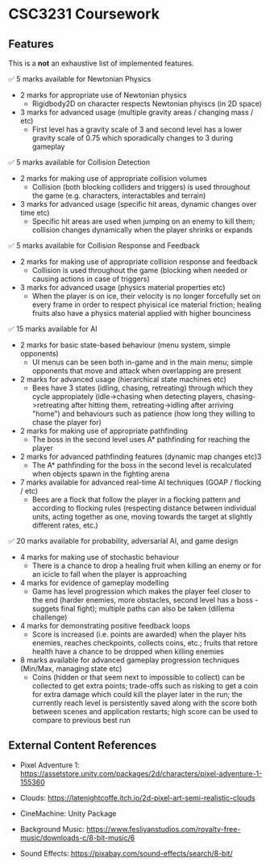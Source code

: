 # CSC3231 Coursework


## Features

This is a **not** an exhaustive list of implemented features.

✅ 5 marks available for Newtonian Physics
  - 2 marks for appropriate use of Newtonian physics
     - Rigidbody2D on character respects Newtonian phyiscs (in 2D space)
  - 3 marks for advanced usage (multiple gravity areas / changing mass / etc)
     - First level has a gravity scale of 3 and second level has a lower gravity scale of 0.75 which sporadically changes to 3 during gameplay

✅ 5 marks available for Collision Detection
  - 2 marks for making use of appropriate collision volumes
     - Collision (both blocking colliders and triggers) is used throughout the game (e.g. characters, interactables and terrain)
  - 3 marks for advanced usage (specific hit areas, dynamic changes over time etc)
     - Specific hit areas are used when jumping on an enemy to kill them; collision changes dynamically when the player shrinks or expands

✅ 5 marks available for Collision Response and Feedback
  - 2 marks for making use of appropriate collision response and feedback
     - Collision is used throughout the game (blocking when needed or causing actions in case of triggers)
  - 3 marks for advanced usage (physics material properties etc)
     - When the player is on ice, their velocity is no longer forcefully set on every frame in order to respect phyisical ice material friction; healing fruits also have a physics material applied with higher bounciness

✅ 15 marks available for AI
  - 2 marks for basic state-based behaviour (menu system, simple opponents)
     - UI menus can be seen both in-game and in the main menu; simple opponents that move and attack when overlapping are present
  - 2 marks for advanced usage (hierarchical state machines etc)
     - Bees have 3 states (idling, chasing, retreating) through which they cycle appropiately (idle->chasing when detecting players, chasing->retreating after hitting them, retreating->idling after arriving "home") and behaviours such as patience (how long they willing to chase the player for)
  - 2 marks for making use of appropriate pathfinding
     - The boss in the second level uses A* pathfinding for reaching the player
  - 2 marks for advanced pathfinding features (dynamic map changes etc)3
     - The A* pathfinding for the boss in the second level is recalculated when objects spawn in the fighting arena
  - 7 marks available for advanced real-time AI techniques (GOAP / flocking / etc)
     - Bees are a flock that follow the player in a flocking pattern and according to flocking rules (respecting distance between individual units, acting together as one, moving towards the target at slightly different rates, etc.)

✅ 20 marks available for probability, adversarial AI, and game design
  - 4 marks for making use of stochastic behaviour
     - There is a chance to drop a healing fruit when killing an enemy or for an icicle to fall when the player is approaching
  - 4 marks for evidence of gameplay modelling
     - Game has level progression which makes the player feel closer to the end (harder enemies, more obstacles, second level has a boss - suggets final fight); multiple paths can also be taken (dillema challenge)
  - 4 marks for demonstrating positive feedback loops
     - Score is increased (i.e. points are awarded) when the player hits enemies, reaches checkpoints, collects coins, etc.; fruits that retore health have a chance to be dropped when killing enemies
  - 8 marks available for advanced gameplay progression techniques (Min/Max, managing state etc)
     - Coins (hidden or that seem next to impossible to collect) can be collected to get extra points; trade-offs such as risking to get a coin for extra damage which could kill the player later in the run; the currently reach level is persistently saved along with the score both between scenes and application restarts; high score can be used to compare to previous best run


## External Content References

- Pixel Adventure 1:
https://assetstore.unity.com/packages/2d/characters/pixel-adventure-1-155360

- Clouds:
https://latenightcoffe.itch.io/2d-pixel-art-semi-realistic-clouds

- CineMachine:
Unity Package

- Background Music:
https://www.fesliyanstudios.com/royalty-free-music/downloads-c/8-bit-music/6

- Sound Effects:
https://pixabay.com/sound-effects/search/8-bit/
